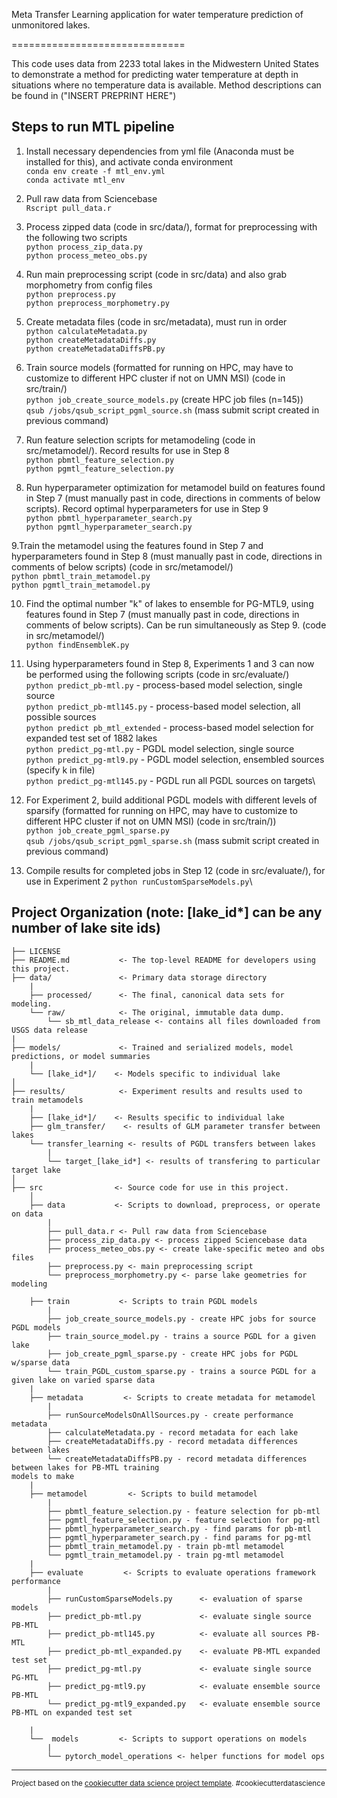 Meta Transfer Learning application for water temperature prediction of unmonitored lakes. 

==============================

This code uses data from 2233 total lakes in the Midwestern United States to demonstrate a method for predicting water temperature at depth in situations where no temperature data is available. Method descriptions can be found in ("INSERT PREPRINT HERE")



Steps to run MTL pipeline
------------

1. Install necessary dependencies from yml file (Anaconda must be installed for this), and activate conda environment\
`conda env create -f mtl_env.yml`\
`conda activate mtl_env`

2. Pull raw data from Sciencebase\
`Rscript pull_data.r`


3. Process zipped data (code in src/data/), format for preprocessing with the following two scripts\
`python process_zip_data.py`\
`python process_meteo_obs.py`

4. Run main preprocessing script (code in src/data) and also grab morphometry from config files\
`python preprocess.py`\
`python preprocess_morphometry.py`

5. Create metadata files (code in src/metadata), must run in order\
`python calculateMetadata.py`\
`python createMetadataDiffs.py`\
`python createMetadataDiffsPB.py`

6. Train source models (formatted for running on HPC, may have to customize to different HPC cluster if not on UMN MSI) (code in src/train/)\
`python job_create_source_models.py` (create HPC job files (n=145))\
`qsub /jobs/qsub_script_pgml_source.sh` (mass submit script created in previous command)

7. Run feature selection scripts for metamodeling (code in src/metamodel/). Record results for use in Step 8\
`python pbmtl_feature_selection.py`\
`python pgmtl_feature_selection.py`

8. Run hyperparameter optimization for metamodel build on features found in Step 7 (must manually past in code, directions in comments of below scripts). Record optimal hyperparameters for use in Step 9\
`python pbmtl_hyperparameter_search.py`\
`python pgmtl_hyperparameter_search.py`

9.Train the metamodel using the features found in Step 7 and hyperparameters found in Step 8 (must manually past in code, directions in comments of below scripts) (code in src/metamodel/)\
`python pbmtl_train_metamodel.py`\
`python pgmtl_train_metamodel.py`

10. Find the optimal number "k" of lakes to ensemble for PG-MTL9, using features found in Step 7 (must manually past in code, directions in comments of below scripts). Can be run simultaneously as Step 9. (code in src/metamodel/)\
`python findEnsembleK.py`

11. Using hyperparameters found in Step 8, Experiments 1 and 3 can now be performed using the following scripts (code in src/evaluate/)\
`python predict_pb-mtl.py` - process-based model selection, single source\
`python predict_pb-mtl145.py` -  process-based model selection, all possible  sources\
`python predict pb_mtl_extended` - process-based model selection for expanded test set of 1882 lakes\
`python predict_pg-mtl.py` - PGDL model selection, single source\
`python predict_pg-mtl9.py` - PGDL model selection, ensembled sources (specify k in file)\
`python predict_pg-mtl145.py` - PGDL run all PGDL sources on targets\


12. For Experiment 2, build additional PGDL models with different levels of sparsify (formatted for running on HPC, may have to customize to different HPC cluster if not on UMN MSI) (code in src/train/))\
`python job_create_pgml_sparse.py`\
`qsub /jobs/qsub_script_pgml_sparse.sh` (mass submit script created in previous command)

13. Compile results for completed jobs in Step 12 (code in src/evaluate/), for use in Experiment 2
`python runCustomSparseModels.py`\











Project Organization (note: \[lake_id*\] can be any number of lake site ids)
------------

    ├── LICENSE
    ├── README.md           <- The top-level README for developers using this project.
    ├── data/               <- Primary data storage directory
        |
        ├── processed/      <- The final, canonical data sets for modeling.
        └── raw/            <- The original, immutable data dump.
            └── sb_mtl_data_release <- contains all files downloaded from USGS data release
    |
    ├── models/             <- Trained and serialized models, model predictions, or model summaries
        |
        └── [lake_id*]/    <- Models specific to individual lake
    │
    ├── results/            <- Experiment results and results used to train metamodels 
        |
        ├── [lake_id*]/    <- Results specific to individual lake
        ├── glm_transfer/    <- results of GLM parameter transfer between lakes
        └── transfer_learning <- results of PGDL transfers between lakes
            |
            └── target_[lake_id*] <- results of transfering to particular target lake
    │
    ├── src                <- Source code for use in this project.
        │
        ├── data           <- Scripts to download, preprocess, or operate on data
            |
            ├── pull_data.r <- Pull raw data from Sciencebase
            ├── process_zip_data.py <- process zipped Sciencebase data
            ├── process_meteo_obs.py <- create lake-specific meteo and obs files
            ├── preprocess.py <- main preprocessing script
            └── preprocess_morphometry.py <- parse lake geometries for modeling
    
        ├── train           <- Scripts to train PGDL models
            |
            ├── job_create_source_models.py - create HPC jobs for source PGDL models
            ├── train_source_model.py - trains a source PGDL for a given lake
            ├── job_create_pgml_sparse.py - create HPC jobs for PGDL w/sparse data
            └── train_PGDL_custom_sparse.py - trains a source PGDL for a given lake on varied sparse data
        | 
        ├── metadata         <- Scripts to create metadata for metamodel 
            |
            ├── runSourceModelsOnAllSources.py - create performance metadata
            ├── calculateMetadata.py - record metadata for each lake
            ├── createMetadataDiffs.py - record metadata differences between lakes
            └── createMetadataDiffsPB.py - record metadata differences between lakes for PB-MTL training
    models to make
        |
        ├── metamodel         <- Scripts to build metamodel  
            |
            ├── pbmtl_feature_selection.py - feature selection for pb-mtl
            ├── pgmtl_feature_selection.py - feature selection for pg-mtl
            ├── pbmtl_hyperparameter_search.py - find params for pb-mtl
            ├── pgmtl_hyperparameter_search.py - find params for pg-mtl
            ├── pbmtl_train_metamodel.py - train pb-mtl metamodel
            └── pgmtl_train_metamodel.py - train pg-mtl metamodel
        |
        ├── evaluate         <- Scripts to evaluate operations framework performance
            |
            ├── runCustomSparseModels.py      <- evaluation of sparse models
            ├── predict_pb-mtl.py             <- evaluate single source PB-MTL
            ├── predict_pb-mtl145.py          <- evaluate all sources PB-MTL
            ├── predict_pb-mtl_expanded.py    <- evaluate PB-MTL expanded test set
            ├── predict_pg-mtl.py             <- evaluate single source PG-MTL
            ├── predict_pg-mtl9.py            <- evaluate ensemble source PB-MTL  
            └── predict_pg-mtl9_expanded.py   <- evaluate ensemble source PB-MTL on expanded test set
    
        |
        └──  models         <- Scripts to support operations on models 
            |
            └── pytorch_model_operations <- helper functions for model ops 
         



--------

<p><small>Project based on the <a target="_blank" href="https://drivendata.github.io/cookiecutter-data-science/">cookiecutter data science project template</a>. #cookiecutterdatascience</small></p>
